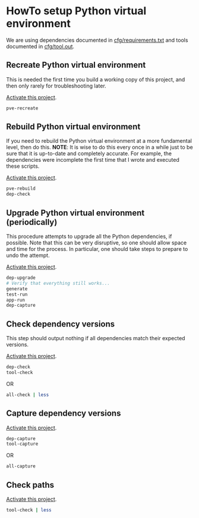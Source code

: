 # HowTo setup Python virtual environment
We are using dependencies documented in [cfg/requirements.txt](../cfg/requirements.txt) and tools documented in [cfg/tool.out](../cfg/tool.out).

## Recreate Python virtual environment
This is needed the first time you build a working copy of this project, and then only rarely for troubleshooting later.

[Activate this project][activate].

~~~ bash
pve-recreate
~~~

## Rebuild Python virtual environment
If you need to rebuild the Python virtual environment at a more fundamental level, then do this.
**NOTE**: It is wise to do this every once in a while just to be sure that it is up-to-date and completely accurate.
For example, the dependencies were incomplete the first time that I wrote and executed these scripts.

[Activate this project][activate].

~~~ bash
pve-rebuild
dep-check
~~~

## Upgrade Python virtual environment (periodically)
This procedure attempts to upgrade all the Python dependencies, if possible.
Note that this can be very disruptive, so one should allow space and time for the process.
In particular, one should take steps to prepare to undo the attempt.

[Activate this project][activate].

~~~ bash
dep-upgrade
# Verify that everything still works...
generate
test-run
app-run
dep-capture
~~~

## Check dependency versions
This step should output nothing if all dependencies match their expected versions.

[Activate this project][activate].

~~~ bash
dep-check
tool-check
~~~

OR

~~~ bash
all-check | less
~~~

## Capture dependency versions

[Activate this project][activate].

~~~ bash
dep-capture
tool-capture
~~~

OR

~~~ bash
all-capture
~~~

## Check paths

[Activate this project][activate].

~~~ bash
tool-check | less
~~~

[activate]:    ./HowTo-activate_this_project.md "HowTo activate this project"
[application]: ./HowTo-execute_application.md "HowTo execute application"
[clone]:       ./HowTo-setup-source_control.md "HowTo setup source control"
[initiation]:  ./project_initiation.md "How Rob initiated the project repository"
[test]:        ./HowTo-test.md "HowTo test"
[venv]:        ./HowTo-setup-Python_virtual_environment.md "HowTo setup Python virtual environment"
[workstation]: ./HowTo-setup-workstation.md "HowTo setup workstation"

